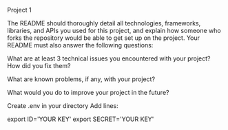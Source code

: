 Project 1

The README should thoroughly detail all technologies, frameworks, libraries, and APIs you used for this project, and explain how someone who forks the repository would be able to get set up on the project. Your README must also answer the following questions:

What are at least 3 technical issues you encountered with your project? How did you fix them?

What are known problems, if any, with your project?

What would you do to improve your project in the future?


Create .env in your directory
Add lines:

export ID='YOUR KEY'
export SECRET='YOUR KEY'